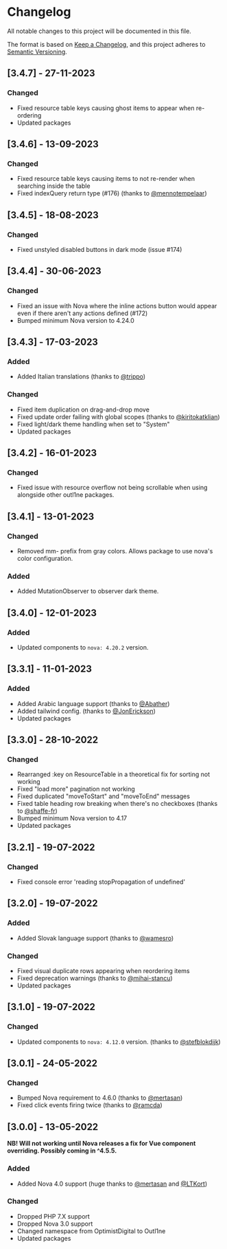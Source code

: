 # Changelog

All notable changes to this project will be documented in this file.

The format is based on [Keep a Changelog](https://keepachangelog.com/en/1.0.0/),
and this project adheres to [Semantic Versioning](https://semver.org/spec/v2.0.0.html).

## [3.4.7] - 27-11-2023

### Changed

- Fixed resource table keys causing ghost items to appear when re-ordering
- Updated packages

## [3.4.6] - 13-09-2023

### Changed

- Fixed resource table keys causing items to not re-render when searching inside the table
- Fixed indexQuery return type (#176) (thanks to [@mennotempelaar](https://github.com/mennotempelaar))

## [3.4.5] - 18-08-2023

### Changed

- Fixed unstyled disabled buttons in dark mode (issue #174)

## [3.4.4] - 30-06-2023

### Changed

- Fixed an issue with Nova where the inline actions button would appear even if there aren't any actions defined (#172)
- Bumped minimum Nova version to 4.24.0

## [3.4.3] - 17-03-2023

### Added

- Added Italian translations (thanks to [@trippo](https://github.com/trippo))

### Changed

- Fixed item duplication on drag-and-drop move
- Fixed update order failing with global scopes (thanks to [@kiritokatklian](https://github.com/kiritokatklian))
- Fixed light/dark theme handling when set to "System"
- Updated packages

## [3.4.2] - 16-01-2023

### Changed

- Fixed issue with resource overflow not being scrollable when using alongside other outl1ne packages.

## [3.4.1] - 13-01-2023

### Changed

- Removed mm- prefix from gray colors. Allows package to use nova's color configuration.

### Added

- Added MutationObserver to observer dark theme.

## [3.4.0] - 12-01-2023

### Added

- Updated components to `nova: 4.20.2` version.

## [3.3.1] - 11-01-2023

### Added

- Added Arabic language support (thanks to [@Abather](https://github.com/Abather))
- Added tailwind config. (thanks to [@JonErickson](https://github.com/JonErickson))
- Updated packages

## [3.3.0] - 28-10-2022

### Changed

- Rearranged :key on ResourceTable in a theoretical fix for sorting not working
- Fixed "load more" pagination not working
- Fixed duplicated "moveToStart" and "moveToEnd" messages
- Fixed table heading row breaking when there's no checkboxes (thanks to [@shaffe-fr](https://github.com/shaffe-fr))
- Bumped minimum Nova version to 4.17
- Updated packages

## [3.2.1] - 19-07-2022

### Changed

- Fixed console error 'reading stopPropagation of undefined'

## [3.2.0] - 19-07-2022

### Added

- Added Slovak language support (thanks to [@wamesro](https://github.com/wamesro))

### Changed

- Fixed visual duplicate rows appearing when reordering items
- Fixed deprecation warnings (thanks to [@mihai-stancu](https://github.com/mihai-stancu))
- Updated packages

## [3.1.0] - 19-07-2022

### Changed

- Updated components to `nova: 4.12.0` version. (thanks to [@stefblokdijk](https://github.com/stefblokdijk))

## [3.0.1] - 24-05-2022

### Changed

- Bumped Nova requirement to 4.6.0 (thanks to [@mertasan](https://github.com/mertasan))
- Fixed click events firing twice (thanks to [@ramcda](https://github.com/ramcda))

## [3.0.0] - 13-05-2022

**NB! Will not working until Nova releases a fix for Vue component overriding. Possibly coming in ^4.5.5.**

### Added

- Added Nova 4.0 support (huge thanks to [@mertasan](https://github.com/mertasan) and [@LTKort](https://github.com/LTKort))

### Changed

- Dropped PHP 7.X support
- Dropped Nova 3.0 support
- Changed namespace from OptimistDigital to Outl1ne
- Updated packages
